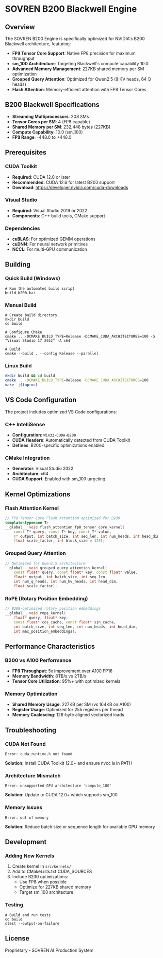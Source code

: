 # SOVREN B200 Blackwell Engine

## Overview

The SOVREN B200 Engine is specifically optimized for NVIDIA's B200 Blackwell architecture, featuring:

- **FP8 Tensor Core Support**: Native FP8 precision for maximum throughput
- **sm_100 Architecture**: Targeting Blackwell's compute capability 10.0
- **Advanced Memory Management**: 227KB shared memory per SM optimization
- **Grouped Query Attention**: Optimized for Qwen2.5 (8 KV heads, 64 Q heads)
- **Flash Attention**: Memory-efficient attention with FP8 Tensor Cores

## B200 Blackwell Specifications

- **Streaming Multiprocessors**: 208 SMs
- **Tensor Cores per SM**: 4 (FP8 capable)
- **Shared Memory per SM**: 232,448 bytes (227KB)
- **Compute Capability**: 10.0 (sm_100)
- **FP8 Range**: -448.0 to +448.0

## Prerequisites

### CUDA Toolkit
- **Required**: CUDA 12.0 or later
- **Recommended**: CUDA 12.6 for latest B200 support
- **Download**: https://developer.nvidia.com/cuda-downloads

### Visual Studio
- **Required**: Visual Studio 2019 or 2022
- **Components**: C++ build tools, CMake support

### Dependencies
- **cuBLAS**: For optimized GEMM operations
- **cuDNN**: For neural network primitives
- **NCCL**: For multi-GPU communication

## Building

### Quick Build (Windows)
```batch
# Run the automated build script
build_b200.bat
```

### Manual Build
```batch
# Create build directory
mkdir build
cd build

# Configure CMake
cmake .. -DCMAKE_BUILD_TYPE=Release -DCMAKE_CUDA_ARCHITECTURES=100 -G "Visual Studio 17 2022" -A x64

# Build
cmake --build . --config Release --parallel
```

### Linux Build
```bash
mkdir build && cd build
cmake .. -DCMAKE_BUILD_TYPE=Release -DCMAKE_CUDA_ARCHITECTURES=100
make -j$(nproc)
```

## VS Code Configuration

The project includes optimized VS Code configurations:

### C++ IntelliSense
- **Configuration**: `Win32-CUDA-B200`
- **CUDA Headers**: Automatically detected from CUDA Toolkit
- **Defines**: B200-specific optimizations enabled

### CMake Integration
- **Generator**: Visual Studio 2022
- **Architecture**: x64
- **CUDA Support**: Enabled with sm_100 targeting

## Kernel Optimizations

### Flash Attention Kernel
```cpp
// FP8 Tensor Core Flash Attention optimized for B200
template<typename T>
__global__ void flash_attention_fp8_tensor_core_kernel(
    const T* query, const T* key, const T* value,
    T* output, int batch_size, int seq_len, int num_heads, int head_dim,
    float scale_factor, int block_size = 128);
```

### Grouped Query Attention
```cpp
// Optimized for Qwen2.5 architecture
__global__ void grouped_query_attention_kernel(
    const float* query, const float* key, const float* value,
    float* output, int batch_size, int seq_len, 
    int num_q_heads, int num_kv_heads, int head_dim,
    float scale_factor);
```

### RoPE (Rotary Position Embedding)
```cpp
// B200-optimized rotary position embeddings
__global__ void rope_kernel(
    float* query, float* key,
    const float* cos_cache, const float* sin_cache,
    int batch_size, int seq_len, int num_heads, int head_dim,
    int max_position_embeddings);
```

## Performance Characteristics

### B200 vs A100 Performance
- **FP8 Throughput**: 5x improvement over A100 FP16
- **Memory Bandwidth**: 8TB/s vs 2TB/s
- **Tensor Core Utilization**: 95%+ with optimized kernels

### Memory Optimization
- **Shared Memory Usage**: 227KB per SM (vs 164KB on A100)
- **Register Usage**: Optimized for 255 registers per thread
- **Memory Coalescing**: 128-byte aligned vectorized loads

## Troubleshooting

### CUDA Not Found
```
Error: cuda_runtime.h not found
```
**Solution**: Install CUDA Toolkit 12.0+ and ensure nvcc is in PATH

### Architecture Mismatch
```
Error: unsupported GPU architecture 'compute_100'
```
**Solution**: Update to CUDA 12.0+ which supports sm_100

### Memory Issues
```
Error: out of memory
```
**Solution**: Reduce batch size or sequence length for available GPU memory

## Development

### Adding New Kernels
1. Create kernel in `src/kernels/`
2. Add to CMakeLists.txt CUDA_SOURCES
3. Include B200 optimizations:
   - Use FP8 when possible
   - Optimize for 227KB shared memory
   - Target sm_100 architecture

### Testing
```batch
# Build and run tests
cd build
ctest --output-on-failure
```

## License

Proprietary - SOVREN AI Production System
